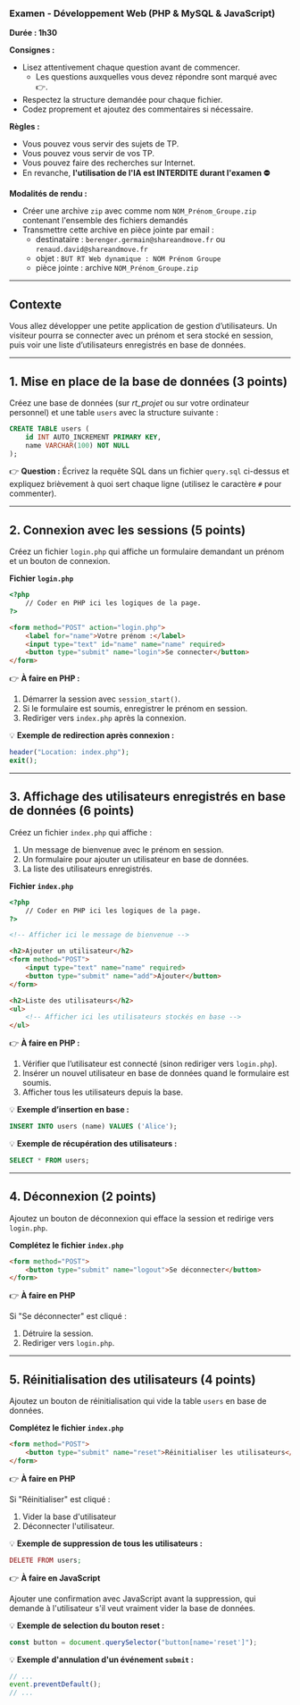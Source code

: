 ### Examen - Développement Web (PHP & MySQL & JavaScript)

**Durée : 1h30**

**Consignes :**

- Lisez attentivement chaque question avant de commencer.
    - Les questions auxquelles vous devez répondre sont marqué avec 👉.
- Respectez la structure demandée pour chaque fichier.
- Codez proprement et ajoutez des commentaires si nécessaire.

**Règles :**
- Vous pouvez vous servir des sujets de TP.
- Vous pouvez vous servir de vos TP.
- Vous pouvez faire des recherches sur Internet.
- En revanche, **l'utilisation de l'IA est INTERDITE durant l'examen ⛔**

**Modalités de rendu :**
- Créer une archive `zip` avec comme nom `NOM_Prénom_Groupe.zip` contenant l'ensemble des fichiers demandés
- Transmettre cette archive en pièce jointe par email :
    - destinataire : `berenger.germain@shareandmove.fr` ou `renaud.david@shareandmove.fr`
    - objet : `BUT RT Web dynamique : NOM Prénom Groupe`
    - pièce jointe : archive `NOM_Prénom_Groupe.zip`

---

## **Contexte**

Vous allez développer une petite application de gestion d’utilisateurs.
Un visiteur pourra se connecter avec un prénom et sera stocké en session, puis voir une liste d’utilisateurs enregistrés en base de données.

---

## **1. Mise en place de la base de données (3 points)**

Créez une base de données (sur *rt_projet* ou sur votre ordinateur personnel) et une table `users` avec la structure suivante :

```sql
CREATE TABLE users (
    id INT AUTO_INCREMENT PRIMARY KEY,
    name VARCHAR(100) NOT NULL
);
```

👉 **Question :** Écrivez la requête SQL dans un fichier `query.sql` ci-dessus et expliquez brièvement à quoi sert chaque ligne (utilisez le caractère `#` pour commenter).

---

## **2. Connexion avec les sessions (5 points)**

Créez un fichier `login.php` qui affiche un formulaire demandant un prénom et un bouton de connexion.

**Fichier `login.php`**

```html
<?php
    // Coder en PHP ici les logiques de la page.
?>

<form method="POST" action="login.php">
    <label for="name">Votre prénom :</label>
    <input type="text" id="name" name="name" required>
    <button type="submit" name="login">Se connecter</button>
</form>
```

👉 **À faire en PHP :**

1. Démarrer la session avec `session_start()`.
2. Si le formulaire est soumis, enregistrer le prénom en session.
3. Rediriger vers `index.php` après la connexion.

💡 **Exemple de redirection après connexion :**

```php
header("Location: index.php");
exit();
```

---

## **3. Affichage des utilisateurs enregistrés en base de données (6 points)**

Créez un fichier `index.php` qui affiche :

1. Un message de bienvenue avec le prénom en session.
2. Un formulaire pour ajouter un utilisateur en base de données.
3. La liste des utilisateurs enregistrés.

**Fichier `index.php`**

```html
<?php
    // Coder en PHP ici les logiques de la page.
?>

<!-- Afficher ici le message de bienvenue -->

<h2>Ajouter un utilisateur</h2>
<form method="POST">
    <input type="text" name="name" required>
    <button type="submit" name="add">Ajouter</button>
</form>

<h2>Liste des utilisateurs</h2>
<ul>
    <!-- Afficher ici les utilisateurs stockés en base -->
</ul>
```

👉 **À faire en PHP :**

1. Vérifier que l’utilisateur est connecté (sinon rediriger vers `login.php`).
2. Insérer un nouvel utilisateur en base de données quand le formulaire est soumis.
3. Afficher tous les utilisateurs depuis la base.

💡 **Exemple d’insertion en base :**

```sql
INSERT INTO users (name) VALUES ('Alice');
```

💡 **Exemple de récupération des utilisateurs :**

```sql
SELECT * FROM users;
```

---

## **4. Déconnexion (2 points)**

Ajoutez un bouton de déconnexion qui efface la session et redirige vers `login.php`.

**Complétez le fichier `index.php`**

```html
<form method="POST">
    <button type="submit" name="logout">Se déconnecter</button>
</form>
```

👉 **À faire en PHP**

Si "Se déconnecter" est cliqué :

1. Détruire la session.
2. Rediriger vers `login.php`.

---

## **5. Réinitialisation des utilisateurs (4 points)**

Ajoutez un bouton de réinitialisation qui vide la table `users` en base de données.

**Complétez le fichier `index.php`**

```html
<form method="POST">
    <button type="submit" name="reset">Réinitialiser les utilisateurs</button>
</form>
```

👉 **À faire en PHP**

Si "Réinitialiser" est cliqué :

1. Vider la base d'utilisateur
2. Déconnecter l'utilisateur.

💡 **Exemple de suppression de tous les utilisateurs :**

```php
DELETE FROM users;
```

👉 **À faire en JavaScript**

Ajouter une confirmation avec JavaScript avant la suppression, qui demande à l'utilisateur s'il veut vraiment vider la base de données.

💡 **Exemple de selection du bouton reset :**

```javascript
const button = document.querySelector("button[name='reset']");
```

💡 **Exemple d'annulation d'un événement `submit` :**

```javascript
// ...
event.preventDefault();
// ...
```
